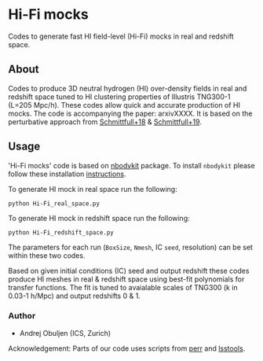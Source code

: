 # Hi-Fi mocks

Codes to generate fast HI field-level (Hi-Fi) mocks in real and redshift space.

## About

Codes to produce 3D neutral hydrogen (HI) over-density fields in real and redshift space tuned to HI clustering properties of Illustris TNG300-1 (L=205 Mpc/h). These codes allow quick and accurate production of HI mocks. The code is accompanying the paper: arxivXXXX. It is based on the perturbative approach from [Schmittfull+18](https://arxiv.org/abs/1811.10640) & [Schmittfull+19](https://arxiv.org/abs/2012.03334).

## Usage

'Hi-Fi mocks' code is based on [nbodykit](https://github.com/bccp/nbodykit) package. To install `nbodykit` please follow these installation [instructions](https://nbodykit.readthedocs.io/en/latest/getting-started/install.html).

To generate HI mock in real space run the following:

``python Hi-Fi_real_space.py``


To generate HI mock in redshift space run the following:

``python Hi-Fi_redshift_space.py``

The parameters for each run (`BoxSize`, `Nmesh`, IC `seed`, resolution) can be set within these two codes.

Based on given initial conditions (IC) seed and output redshift these codes produce HI meshes in real & redshift space using best-fit polynomials for transfer functions. The fit is tuned to avaialable scales of TNG300 (k in 0.03-1 h/Mpc) and output redshifts 0 & 1.

### Author
- Andrej Obuljen (ICS, Zurich)

Acknowledgement: Parts of our code uses scripts from [perr](https://github.com/mschmittfull/perr) and [lsstools](https://github.com/mschmittfull/lsstools).
